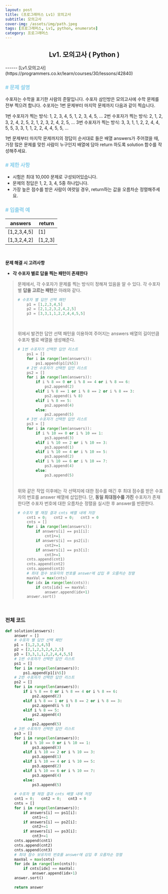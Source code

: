 ```yaml
---
layout: post
title: (프로그래머스 Lv1) 모의고사
subtitle: 모의고사
cover-img: /assets/img/path.jpeg
tags: [프로그래머스, Lv1, python, enumerate]
category: 프로그래머스
---
```


<center>
  <h2>
    Lv1. 모의고사 ( Python )
  </h2>
</center>
------
[Lv1.모의고사](https://programmers.co.kr/learn/courses/30/lessons/42840)

### <span style="color:skyblue"># 문제 설명</span>

수포자는 수학을 포기한 사람의 준말입니다. 수포자 삼인방은 모의고사에 수학 문제를 전부 찍으려 합니다. 수포자는 1번 문제부터 마지막 문제까지 다음과 같이 찍습니다.

1번 수포자가 찍는 방식: 1, 2, 3, 4, 5, 1, 2, 3, 4, 5, ...
2번 수포자가 찍는 방식: 2, 1, 2, 3, 2, 4, 2, 5, 2, 1, 2, 3, 2, 4, 2, 5, ...
3번 수포자가 찍는 방식: 3, 3, 1, 1, 2, 2, 4, 4, 5, 5, 3, 3, 1, 1, 2, 2, 4, 4, 5, 5, ...

1번 문제부터 마지막 문제까지의 정답이 순서대로 들은 배열 answers가 주어졌을 때, 가장 많은 문제를 맞힌 사람이 누구인지 배열에 담아 return 하도록 solution 함수를 작성해주세요.

### <span style="color:skyblue"># 제한 사항</span>

- 시험은 최대 10,000 문제로 구성되어있습니다.
- 문제의 정답은 1, 2, 3, 4, 5중 하나입니다.
- 가장 높은 점수를 받은 사람이 여럿일 경우, return하는 값을 오름차순 정렬해주세요.

### <span style="color:skyblue"># 입출력 예</span>

| answers     | return  |
| ----------- | ------- |
| [1,2,3,4,5] | [1]     |
| [1,3,2,4,2] | [1,2,3] |

<br>

 **문제 해결 시 고려사항**

- **각 수포자 별로 답을 찍는 패턴이 존재한다**

>  문제에서, 각 수포자가 문제를 찍는 방식이 정해져 있음을 알 수 있다. 각 수포자 별 **답을 고르는 패턴**은 아래와 같다.
>
>  ```python
>  # 수포자 별 답안 선택 패턴
>      p1 = [1,2,3,4,5]
>      p2 = [2,1,2,3,2,4,2,5]
>      p3 = [3,3,1,1,2,2,4,4,5,5]
>  ```
>
>  <br>
>
>  위에서 발견한 답안 선택 패턴을 이용하여 주어지는 answers 배열의 길이만큼 수포자 별로 배열을 생성해준다.
>
>  ```python
>  # 1번 수포자가 선택한 답안 리스트
>      ps1 = []
>      for i in range(len(answers)):
>          ps1.append(p1[i%5])
>      # 2번 수포자가 선택한 답안 리스트
>      ps2 = []
>      for i in range(len(answers)):
>          if i % 8 == 0 or i % 8 == 4 or i % 8 == 6:
>              ps2.append(2)
>          elif i % 8 == 1 or i % 8 == 2 or i % 8 == 3:
>              ps2.append(i % 8)
>          elif i % 8 == 5:
>              ps2.append(4)
>          else:
>              ps2.append(5) 
>      # 3번 수포자가 선택한 답안 리스트
>      ps3 = []
>      for i in range(len(answers)):
>          if i % 10 == 0 or i % 10 == 1:
>              ps3.append(3)
>          elif i % 10 == 2 or i % 10 == 3:
>              ps3.append(1)
>          elif i % 10 == 4 or i % 10 == 5:
>              ps3.append(2)
>          elif i % 10 == 6 or i % 10 == 7:
>              ps3.append(4)
>          else:
>              ps3.append(5)
>  ```
>
>  <br> 위와 같은 작업 이후에는 각 선택지에 대한 점수를 매긴 후 최대 점수를 받은 수포자의 번호를 answer 배열에 삽입한다. 단, **동일 최대점수를 가진** 수포자가 존재한다면 수포자 번호에 대한 오름차순 정렬을 실시한 후 answer를 반환한다.
>
>  ```python
>  # 수포자 별 채점 결과 cnts 배열 내에 저장
>      cnt1 = 0;   cnt2 = 0;   cnt3 = 0
>      cnts = []
>      for i in range(len(answers)):
>          if answers[i] == ps1[i]:
>              cnt1+=1
>          if answers[i] == ps2[i]:
>              cnt2+=1
>          if answers[i] == ps3[i]:
>              cnt3+=1
>      cnts.append(cnt1)
>      cnts.append(cnt2)
>      cnts.append(cnt3)
>      # 최대 점수 보유자의 번호를 answer에 삽입 후 오름차순 정렬
>      maxVal = max(cnts)
>      for idx in range(len(cnts)):
>          if cnts[idx] == maxVal:
>              answer.append(idx+1)
>      answer.sort()
>  ```
>
>  

<br>

### 전체 코드

```python
def solution(answers):
    answer = []
    # 수포자 별 답안 선택 패턴
    p1 = [1,2,3,4,5]
    p2 = [2,1,2,3,2,4,2,5]
    p3 = [3,3,1,1,2,2,4,4,5,5]
    # 1번 수포자가 선택한 답안 리스트
    ps1 = []
    for i in range(len(answers)):
        ps1.append(p1[i%5])
    # 2번 수포자가 선택한 답안 리스트
    ps2 = []
    for i in range(len(answers)):
        if i % 8 == 0 or i % 8 == 4 or i % 8 == 6:
            ps2.append(2)
        elif i % 8 == 1 or i % 8 == 2 or i % 8 == 3:
            ps2.append(i % 8)
        elif i % 8 == 5:
            ps2.append(4)
        else:
            ps2.append(5) 
    # 3번 수포자가 선택한 답안 리스트
    ps3 = []
    for i in range(len(answers)):
        if i % 10 == 0 or i % 10 == 1:
            ps3.append(3)
        elif i % 10 == 2 or i % 10 == 3:
            ps3.append(1)
        elif i % 10 == 4 or i % 10 == 5:
            ps3.append(2)
        elif i % 10 == 6 or i % 10 == 7:
            ps3.append(4)
        else:
            ps3.append(5)
    
    # 수포자 별 채점 결과 cnts 배열 내에 저장
    cnt1 = 0;   cnt2 = 0;   cnt3 = 0
    cnts = []
    for i in range(len(answers)):
        if answers[i] == ps1[i]:
            cnt1+=1
        if answers[i] == ps2[i]:
            cnt2+=1
        if answers[i] == ps3[i]:
            cnt3+=1
    cnts.append(cnt1)
    cnts.append(cnt2)
    cnts.append(cnt3)
    # 최대 점수 보유자의 번호를 answer에 삽입 후 오름차순 정렬
    maxVal = max(cnts)
    for idx in range(len(cnts)):
        if cnts[idx] == maxVal:
            answer.append(idx+1)
    answer.sort()
    
    return answer
```

